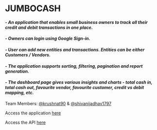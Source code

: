 # JUMBOCASH
#### *- An application that enables small business owners to track all their credit and debit transactions in one place.*
#### *- Owners can login using Google Sign-in.*
#### *- User can add new entities and transactions. Entities can be either Customers / Vendors.*
#### *- The application supports sorting, filtering, pagination and report generation.*
#### *- The dashboard page gives various insights and charts - total cash in, total cash out, favourite vendor, favourite customer, credit vs debit mapping, etc.*

Team Members: [@krushnat90](https://github.com/krushnat90) &amp; 
              [@shivanijadhav1797](https://github.com/shivanijadhav1797)

Access the application [here](https://jumbocash-t7.herokuapp.com/)

Access the API [here](https://jumbocash-t7-backend.herokuapp.com/v1/swagger-ui/)
